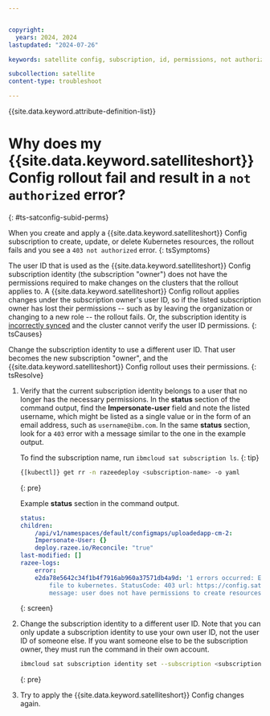 ```yaml
---


copyright:
  years: 2024, 2024
lastupdated: "2024-07-26"

keywords: satellite config, subscription, id, permissions, not authorized

subcollection: satellite
content-type: troubleshoot

---
```

{{site.data.keyword.attribute-definition-list}}


# Why does my {{site.data.keyword.satelliteshort}} Config rollout fail and result in a `not authorized` error?
{: #ts-satconfig-subid-perms}

When you create and apply a {{site.data.keyword.satelliteshort}} Config subscription to create, update, or delete Kubernetes resources, the rollout fails and you see a `403 not authorized` error. 
{: tsSymptoms}

The user ID that is used as the {{site.data.keyword.satelliteshort}} Config subscription identity (the subscription "owner") does not have the permissions required to make changes on the clusters that the rollout applies to. A {{site.data.keyword.satelliteshort}} Config rollout applies changes under the subscription owner's user ID, so if the listed subscription owner has lost their permissions -- such as by leaving the organization or changing to a new role -- the rollout fails. Or, the subscription identity is [incorrectly synced](/docs/satellite?topic=satellite-sat-config-subid) and the cluster cannot verify the user ID permissions. 
{: tsCauses}

Change the subscription identity to use a different user ID. That user becomes the new subscription "owner", and the {{site.data.keyword.satelliteshort}} Config rollout uses their permissions. 
{: tsResolve}

1. Verify that the current subscription identity belongs to a user that no longer has the necessary permissions. In the **status** section of the command output, find the **Impersonate-user** field and note the listed username, which might be listed as a single value or in the form of an email address, such as `username@ibm.com`. In the same **status** section, look for a `403` error with a message similar to the one in the example output.

    To find the subscription name, run `ibmcloud sat subscription ls`.
    {: tip}

    ```sh
    {[kubectl]} get rr -n razeedeploy <subscription-name> -o yaml
    ```
    {: pre}

    Example **status** section in the command output.

    ```yaml
    status:
    children:
        /api/v1/namespaces/default/configmaps/uploadedapp-cm-2:
        Impersonate-User: {}
        deploy.razee.io/Reconcile: "true"
    last-modified: []
    razee-logs:
        error:
        e2da78e5642c34f1b4f7916ab960a37571db4a9d: '1 errors occurred: Error applying
            file to kubernetes. StatusCode: 403 url: https://config.satellite.test.cloud.ibm.com/api/v1/channels/UploadedApp1/55a55aaa-5a5a-555a
            message: user does not have permissions to create resources of type ConfigMap'
    ```
    {: screen}

2. Change the subscription identity to a different user ID. Note that you can only update a subscription identity to use your own user ID, not the user ID of someone else. If you want someone else to be the subscription owner, they must run the command in their own account. 

    ```sh
    ibmcloud sat subscription identity set --subscription <subscription-name> 
    ```
    {: pre}

3. Try to apply the {{site.data.keyword.satelliteshort}} Config changes again. 
